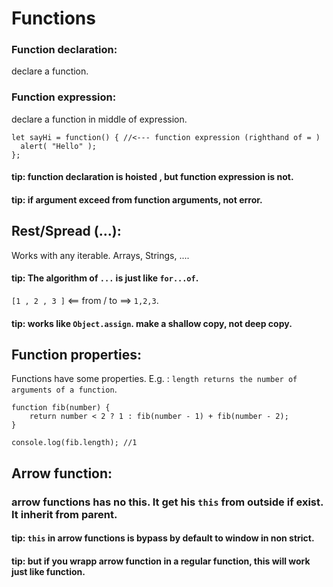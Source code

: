 # Functions

### Function declaration:

declare a function.

### Function expression:

declare a function in middle of expression.

```
let sayHi = function() { //<--- function expression (righthand of = )
  alert( "Hello" );
};
```

#### tip: function declaration is **hoisted** , but function expression **is not**.

#### tip: if argument exceed from function arguments, not error.

## Rest/Spread (...):

Works with any iterable. Arrays, Strings, ....

#### tip: The algorithm of `...` is just like `for...of`.

`[1 , 2 , 3 ]` <== from / to ==> `1,2,3`.

#### tip: works like `Object.assign`. make a shallow copy, not deep copy.

## Function properties:

Functions have some properties. E.g. : `length returns the number of arguments of a function`.

```
function fib(number) {
    return number < 2 ? 1 : fib(number - 1) + fib(number - 2);
}

console.log(fib.length); //1
```

## Arrow function:

### arrow functions has no **this**. It get his `this` from outside if exist. It inherit from parent.
#### tip: `this` in arrow functions is bypass by default to window in non strict.
#### tip: but if you wrapp arrow function in a regular function, this will work just like function.
